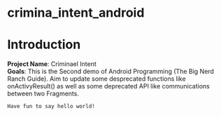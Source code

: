 # crimina_intent_android

<h1>
  Introduction
</h1>

**Project Name**: Criminael Intent
<br>
**Goals**: This is the Second demo of Android Programming (The Big Nerd Ranch Guide). Aim to update some desprecated functions like onActivyResult() as well as some deprecated API like communications between two Fragments.
```
Have fun to say hello world!
```
